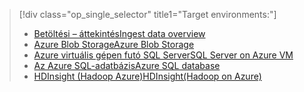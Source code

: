 > [!div class="op_single_selector" title1="Target environments:"]
> * [<span data-ttu-id="0ee58-101">Betöltési – áttekintés</span><span class="sxs-lookup"><span data-stu-id="0ee58-101">Ingest data overview</span></span>](../articles/machine-learning/machine-learning-data-science-ingest-data.md)
> * [<span data-ttu-id="0ee58-102">Azure Blob Storage</span><span class="sxs-lookup"><span data-stu-id="0ee58-102">Azure Blob Storage</span></span>](../articles/machine-learning/machine-learning-data-science-move-azure-blob.md)
> * [<span data-ttu-id="0ee58-103">Azure virtuális gépen futó SQL Server</span><span class="sxs-lookup"><span data-stu-id="0ee58-103">SQL Server on Azure VM</span></span>](../articles/machine-learning/machine-learning-data-science-move-sql-server-virtual-machine.md)
> * [<span data-ttu-id="0ee58-104">Az Azure SQL-adatbázis</span><span class="sxs-lookup"><span data-stu-id="0ee58-104">Azure SQL database</span></span>](../articles/machine-learning/machine-learning-data-science-move-sql-azure.md)
> * [<span data-ttu-id="0ee58-105">HDInsight (Hadoop Azure)</span><span class="sxs-lookup"><span data-stu-id="0ee58-105">HDInsight(Hadoop on Azure)</span></span>](../articles/machine-learning/machine-learning-data-science-move-hive-tables.md)
> 
> 

